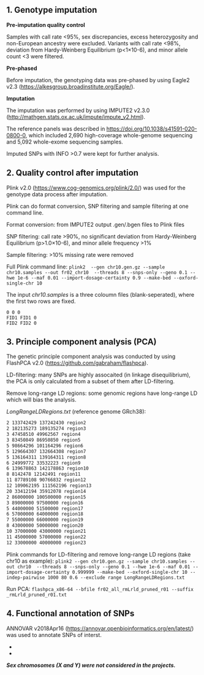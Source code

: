 ## 1. Genotype imputation

**Pre-imputation quality control**

Samples with call rate <95%, sex discrepancies, excess heterozygosity and non-European ancestry were excluded. Variants with call rate <98%, deviation from Hardy-Weinberg Equilibrium (p<1×10-6), and minor allele count <3 were filtered. 

**Pre-phased**

Before imputation, the genotyping data was pre-phased by using Eagle2 v2.3 (https://alkesgroup.broadinstitute.org/Eagle/). 

**Imputation**

The imputation was performed by using IMPUTE2 v2.3.0 (http://mathgen.stats.ox.ac.uk/impute/impute_v2.html).

The reference panels was described in https://doi.org/10.1038/s41591-020-0800-0, which included 2,690 high-coverage whole-genome sequencing and 5,092 whole-exome sequencing samples. 

Imputed SNPs with INFO >0.7 were kept for further analysis.

## 2. Quality control after imputation

Plink v2.0 (https://www.cog-genomics.org/plink/2.0/) was used for the genotype data process after imputation.

Plink can do format conversion, SNP filtering and sample filtering at one command line.

Format conversion: from IMPUTE2 output .gen/.bgen files to Plink files

SNP filtering: call rate >90%, no significant deviation from Hardy-Weinberg Equilibrium (p>1.0×10-6), and minor allele frequency >1%

Sample filtering: >10% missing rate were removed

Full Plink command line: ```plink2  --gen chr10.gen.gz --sample chr10.samples --out fr02_chr10  --threads 8 --snps-only --geno 0.1 --hwe 1e-6 --maf 0.01 --import-dosage-certainty 0.9 --make-bed --oxford-single-chr 10```

The input _chr10.samples_ is a three coloumn files (blank-seperated), where the first two rows are fixed.
```ID1 ID2 missing
0 0 0
FID1 FID1 0
FID2 FID2 0
```

## 3. Principle component analysis (PCA)

The genetic principle component analysis was conducted by using FlashPCA v2.0 (https://github.com/gabraham/flashpca).

LD-filtering: many SNPs are highly assocaited (in linkage disequilibrium), the PCA is only calculated from a subset of them after LD-filtering.

Remove long-range LD regions: some genomic regions have long-range LD which will bias the analysis.

_LongRangeLDRegions.txt_ (reference genome GRch38):
```1 47534328 51534328 region1
2 133742429 137242430 region2
2 182135273 189135274 region3
3 47458510 49962567 region4
3 83450849 86950850 region5
5 98664296 101164296 region6
5 129664307 132664308 region7
5 136164311 139164311 region8
6 24999772 33532223 region9
6 139678863 142178863 region10
8 8142478 12142491 region11
11 87789108 90766832 region12
12 109062195 111562196 region13
20 33412194 35912078 region14
2 86000000 100500000 region15
3 89000000 97500000 region16
5 44000000 51500000 region17
6 57000000 64000000 region18
7 55000000 66000000 region19
8 43000000 50000000 region20
10 37000000 43000000 region21
11 45000000 57000000 region22
12 33000000 40000000 region23
```

Plink commands for LD-filtering and remove long-range LD regions (take chr10 as example): ```plink2 --gen chr10.gen.gz --sample chr10.samples --out chr10  --threads 8 --snps-only --geno 0.1 --hwe 1e-6 --maf 0.01 --import-dosage-certainty 0.999999 --make-bed --oxford-single-chr 10 --indep-pairwise 1000 80 0.6 --exclude range LongRangeLDRegions.txt```

Run PCA: ```flashpca_x86-64 --bfile fr02_all_rmLrld_pruned_r01 --suffix _rmLrld_pruned_r01.txt```

## 4. Functional annotation of SNPs

ANNOVAR v2018Apr16 (https://annovar.openbioinformatics.org/en/latest/) was used to annotate SNPs of interst.

-
-
**_Sex chromosomes (X and Y) were not considered in the projects._**
